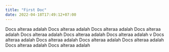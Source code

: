 ```yaml
---
title: "First Doc"
date: 2022-04-18T17:49:12+07:00
---
```


 Docs alteraa adalah Docs alteraa adalah  Docs alteraa adalah Docs alteraa adalah Docs alteraa adalah Docs alteraa adalah Docs alteraa adalah v Docs alteraa adalah Docs alteraa adalah Docs alteraa adalah Docs alteraa adalah Docs alteraa adalah Docs alteraa adalah